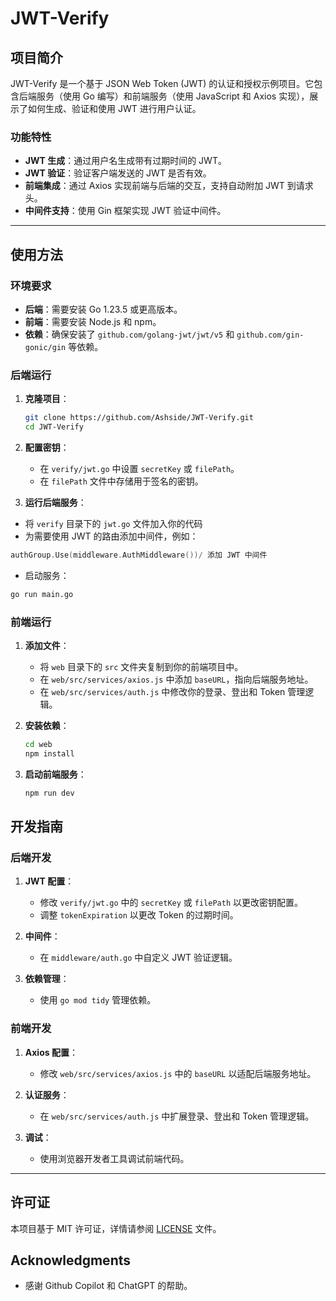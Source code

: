 # JWT-Verify

## 项目简介

JWT-Verify 是一个基于 JSON Web Token (JWT) 的认证和授权示例项目。它包含后端服务（使用 Go 编写）和前端服务（使用 JavaScript 和 Axios 实现），展示了如何生成、验证和使用 JWT 进行用户认证。

### 功能特性

- **JWT 生成**：通过用户名生成带有过期时间的 JWT。
- **JWT 验证**：验证客户端发送的 JWT 是否有效。
- **前端集成**：通过 Axios 实现前端与后端的交互，支持自动附加 JWT 到请求头。
- **中间件支持**：使用 Gin 框架实现 JWT 验证中间件。

---

## 使用方法

### 环境要求

- **后端**：需要安装 Go 1.23.5 或更高版本。
- **前端**：需要安装 Node.js 和 npm。
- **依赖**：确保安装了 `github.com/golang-jwt/jwt/v5` 和 `github.com/gin-gonic/gin` 等依赖。

### 后端运行

1. **克隆项目**：

   ```bash
   git clone https://github.com/Ashside/JWT-Verify.git
   cd JWT-Verify
   ```

2. **配置密钥**：
   - 在 `verify/jwt.go` 中设置 `secretKey` 或 `filePath`。
   - 在 `filePath` 文件中存储用于签名的密钥。

3. **运行后端服务**：

- 将 `verify` 目录下的 `jwt.go` 文件加入你的代码
- 为需要使用 JWT 的路由添加中间件，例如：

```go
authGroup.Use(middleware.AuthMiddleware())/ 添加 JWT 中间件
```

- 启动服务：

```bash
go run main.go
```

### 前端运行

1. **添加文件**：
   - 将 `web` 目录下的 `src` 文件夹复制到你的前端项目中。
   - 在 `web/src/services/axios.js` 中添加 `baseURL`，指向后端服务地址。
   - 在 `web/src/services/auth.js` 中修改你的登录、登出和 Token 管理逻辑。

2. **安装依赖**：

   ```bash
   cd web
   npm install
   ```

3. **启动前端服务**：

   ```bash
   npm run dev
   ```

## 开发指南

### 后端开发

1. **JWT 配置**：
   - 修改 `verify/jwt.go` 中的 `secretKey` 或 `filePath` 以更改密钥配置。
   - 调整 `tokenExpiration` 以更改 Token 的过期时间。

2. **中间件**：
   - 在 `middleware/auth.go` 中自定义 JWT 验证逻辑。

3. **依赖管理**：
   - 使用 `go mod tidy` 管理依赖。

### 前端开发

1. **Axios 配置**：
   - 修改 `web/src/services/axios.js` 中的 `baseURL` 以适配后端服务地址。

2. **认证服务**：
   - 在 `web/src/services/auth.js` 中扩展登录、登出和 Token 管理逻辑。

3. **调试**：
   - 使用浏览器开发者工具调试前端代码。

---

## 许可证

本项目基于 MIT 许可证，详情请参阅 [LICENSE](./LICENSE) 文件。

## Acknowledgments

- 感谢 Github Copilot 和 ChatGPT 的帮助。
